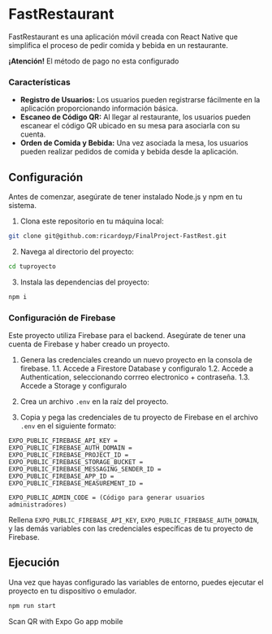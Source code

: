 # FastRestaurant

FastRestaurant es una aplicación móvil creada con React Native que simplifica el proceso de pedir comida y bebida en un restaurante.

**¡Atención!** El método de pago no esta configurado

### Características

- **Registro de Usuarios:** Los usuarios pueden registrarse fácilmente en la aplicación proporcionando información básica.
- **Escaneo de Código QR:** Al llegar al restaurante, los usuarios pueden escanear el código QR ubicado en su mesa para asociarla con su cuenta.
- **Orden de Comida y Bebida:** Una vez asociada la mesa, los usuarios pueden realizar pedidos de comida y bebida desde la aplicación.

## Configuración

Antes de comenzar, asegúrate de tener instalado Node.js y npm en tu sistema.

1. Clona este repositorio en tu máquina local:
```bash
git clone git@github.com:ricardoyp/FinalProject-FastRest.git
```

2. Navega al directorio del proyecto:
```bash
cd tuproyecto
```

3. Instala las dependencias del proyecto:
```bash
npm i
```

### Configuración de Firebase

Este proyecto utiliza Firebase para el backend. Asegúrate de tener una cuenta de Firebase y haber creado un proyecto.

1. Genera las credenciales creando un nuevo proyecto en la consola de firebase.
  1.1. Accede a Firestore Database y configuralo
  1.2. Accede a Authentication, seleccionando corrreo electronico + contraseña.
  1.3. Accede a Storage y configuralo

2. Crea un archivo `.env` en la raíz del proyecto.

3. Copia y pega las credenciales de tu proyecto de Firebase en el archivo `.env` en el siguiente formato:
```
EXPO_PUBLIC_FIREBASE_API_KEY = 
EXPO_PUBLIC_FIREBASE_AUTH_DOMAIN = 
EXPO_PUBLIC_FIREBASE_PROJECT_ID = 
EXPO_PUBLIC_FIREBASE_STORAGE_BUCKET = 
EXPO_PUBLIC_FIREBASE_MESSAGING_SENDER_ID = 
EXPO_PUBLIC_FIREBASE_APP_ID = 
EXPO_PUBLIC_FIREBASE_MEASUREMENT_ID = 

EXPO_PUBLIC_ADMIN_CODE = (Código para generar usuarios administradores)
```

Rellena `EXPO_PUBLIC_FIREBASE_API_KEY`, `EXPO_PUBLIC_FIREBASE_AUTH_DOMAIN`, y las demás variables con las credenciales específicas de tu proyecto de Firebase.

## Ejecución

Una vez que hayas configurado las variables de entorno, puedes ejecutar el proyecto en tu dispositivo o emulador.

```bash
npm run start
```
Scan QR with Expo Go app mobile


